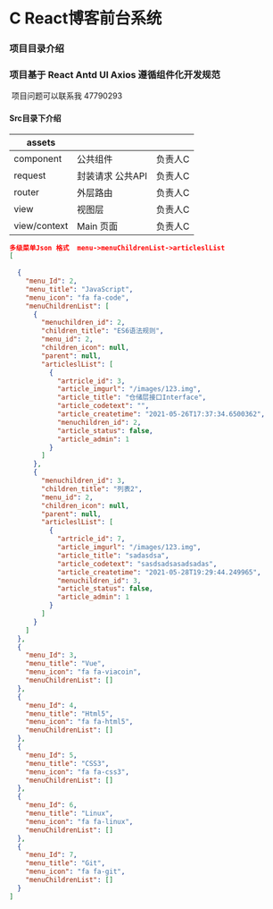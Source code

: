 

# C React博客前台系统

### 项目目录介绍

### 		项目基于 React Antd  UI Axios  遵循组件化开发规范

​			项目问题可以联系我 47790293

#### 		Src目录下介绍

| assets       |                  |         |
| ------------ | ---------------- | ------- |
| component    | 公共组件         | 负责人C |
| request      | 封装请求 公共API | 负责人C |
| router       | 外层路由         | 负责人C |
| view         | 视图层           | 负责人C |
| view/context | Main 页面        | 负责人C |

```json
多级菜单Json 格式  menu->menuChildrenList->articleslList
[
  
  {
    "menu_Id": 2,
    "menu_title": "JavaScript",
    "menu_icon": "fa fa-code",
    "menuChildrenList": [
      {
        "menuchildren_id": 2,
        "children_title": "ES6语法规则",
        "menu_id": 2,
        "children_icon": null,
        "parent": null,
        "articleslList": [
          {
            "artricle_id": 3,
            "article_imgurl": "/images/123.img",
            "article_title": "仓储层接口Interface",
            "article_codetext": "",
            "article_createtime": "2021-05-26T17:37:34.6500362",
            "menuchildren_id": 2,
            "article_status": false,
            "article_admin": 1
          }
        ]
      },
      {
        "menuchildren_id": 3,
        "children_title": "列表2",
        "menu_id": 2,
        "children_icon": null,
        "parent": null,
        "articleslList": [
          {
            "artricle_id": 7,
            "article_imgurl": "/images/123.img",
            "article_title": "sadasdsa",
            "article_codetext": "sasdsadsasadsadas",
            "article_createtime": "2021-05-28T19:29:44.249965",
            "menuchildren_id": 3,
            "article_status": false,
            "article_admin": 1
          }
        ]
      }
    ]
  },
  {
    "menu_Id": 3,
    "menu_title": "Vue",
    "menu_icon": "fa fa-viacoin",
    "menuChildrenList": []
  },
  {
    "menu_Id": 4,
    "menu_title": "Html5",
    "menu_icon": "fa fa-html5",
    "menuChildrenList": []
  },
  {
    "menu_Id": 5,
    "menu_title": "CSS3",
    "menu_icon": "fa fa-css3",
    "menuChildrenList": []
  },
  {
    "menu_Id": 6,
    "menu_title": "Linux",
    "menu_icon": "fa fa-linux",
    "menuChildrenList": []
  },
  {
    "menu_Id": 7,
    "menu_title": "Git",
    "menu_icon": "fa fa-git",
    "menuChildrenList": []
  }
]
```
